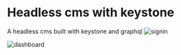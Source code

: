 # Headless cms with keystone
 A headless cms built with keystone and graphql
![signin](https://user-images.githubusercontent.com/76589507/116441114-c763af80-a86e-11eb-9c71-68dc8f163629.PNG)


![dashboard](https://user-images.githubusercontent.com/76589507/116441177-d77b8f00-a86e-11eb-995c-66d1d9cdb75f.PNG)

